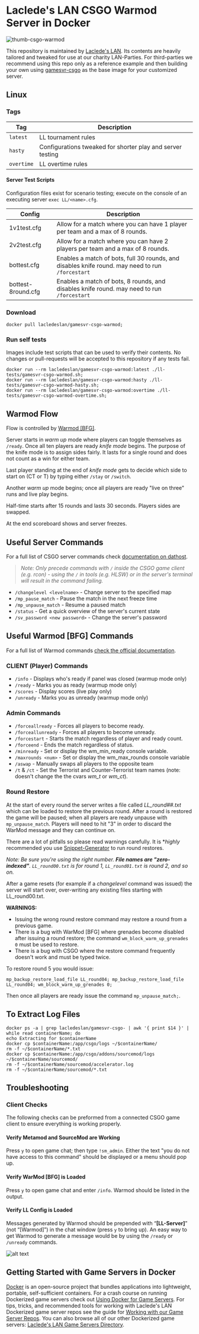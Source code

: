 # Laclede's LAN CSGO Warmod Server in Docker

![thumb-csgo-warmod](https://raw.githubusercontent.com/LacledesLAN/gamesvr-csgo-warmod/master/.misc/thumb-csgo-warmod.png "thumb-csgo-warmod")

This repository is maintained by [Laclede's LAN](https://lacledeslan.com). Its contents are heavily tailored and tweaked for use at our charity LAN-Parties. For third-parties we recommend using this repo only as a reference example and then building your own using [gamesvr-csgo](https://github.com/LacledesLAN/gamesvr-csgo) as the base image for your customized server.

## Linux

### Tags

| Tag        | Description                                                |
| ---------- | ---------------------------------------------------------- |
| `latest`   | LL tournament rules                                        |
| `hasty`    | Configurations tweaked for shorter play and server testing |
| `overtime` | LL overtime rules                                          |

#### Server Test Scripts

Configuration files exist for scenario testing; execute on the console of an executing server `exec LL/<name>.cfg`.

| Config             | Description                                                                                      |
| ------------------ | ------------------------------------------------------------------------------------------------ |
| 1v1test.cfg        | Allow for a match where you can have 1 player per team and a max of 8 rounds.                    |
| 2v2test.cfg        | Allow for a match where you can have 2 players per team and a max of 8 rounds.                   |
| bottest.cfg        | Enables a match of bots, full 30 rounds, and disables knife round. may need to run `/forcestart` |
| bottest-8round.cfg | Enables a match of bots, 8 rounds, and disables knife round. may need to run `/forcestart`       |

### Download

```shell
docker pull lacledeslan/gamesvr-csgo-warmod;
```

### Run self tests

Images include test scripts that can be used to verify their contents. No changes or pull-requests will be accepted to this repository if any tests fail.

```shell
docker run --rm lacledeslan/gamesvr-csgo-warmod:latest ./ll-tests/gamesvr-csgo-warmod.sh;
docker run --rm lacledeslan/gamesvr-csgo-warmod:hasty ./ll-tests/gamesvr-csgo-warmod-hasty.sh;
docker run --rm lacledeslan/gamesvr-csgo-warmod:overtime ./ll-tests/gamesvr-csgo-warmod-overtime.sh;
```

## Warmod Flow

Flow is controlled by [Warmod [BFG]](https://forums.alliedmods.net/showthread.php?t=225474).

Server starts in *warm up* mode where players can toggle themselves as `/ready`. Once all ten players are ready *knife mode* begins. The purpose of the knife mode is to assign sides fairly. It lasts for a single round and does not count as a win for either team.

Last player standing at the end of *knife mode* gets to decide which side to start on (CT or T) by typing either `/stay` or `/switch`.

Another *warm up* mode begins; once all players are ready "live on three" runs and live play begins.

Half-time starts after 15 rounds and lasts 30 seconds. Players sides are swapped.

At the end scoreboard shows and server freezes.

## Useful Server Commands

For a full list of CSGO server commands check [documentation on dathost](http://tools.dathost.net/csgo-commands).

> *Note: Only precede commands with `/` inside the CSGO game client (e.g. rcon) - using the `/` in tools (e.g. HLSW) or in the server's terminal will result in the command failing.*

* `/changelevel <levelname>` - Change server to the specified map
* `/mp_pause_match` - Pause the match in the next freeze time
* `/mp_unpause_match` - Resume a paused match
* `/status` - Get a quick overview of the server's current state
* `/sv_password <new password>` - Change the server's password

## Useful Warmod [BFG] Commands

For a full list of Warmod commands [check the official documentation](https://forums.alliedmods.net/showthread.php?t=225474).

### CLIENT (Player) Commands

* `/info` - Displays who's ready if panel was closed (warmup mode only)
* `/ready` - Marks you as ready (warmup mode only)
* `/scores` - Display scores (live play only)
* `/unready` - Marks you as unready (warmup mode only)

### Admin Commands

* `/forceallready` - Forces all players to become ready.
* `/forceallunready` - Forces all players to become unready.
* `/forcestart` - Starts the match regardless of player and ready count.
* `/forceend` - Ends the match regardless of status.
* `/minready` - Set or display the wm_min_ready console variable.
* `/maxrounds <num>` - Set or display the wm_max_rounds console variable
* `/aswap` - Manually swaps all players to the opposite team
* `/t` & `/ct` - Set the Terrorist and Counter-Terrorist team names (note: doesn't change the the cvars *wm_t* or *wm_ct*).

### Round Restore

At the start of every round the server writes a file called *LL_round##.txt* which can be loaded to restore the previous round. After a round is restored the game will be paused; when all players are ready unpause with `mp_unpause_match`. Players will need to hit "3" in order to discard the WarMod message and they can continue on.

There are a lot of pitfalls so please read warnings carefully. It is **highly* recommended you use [Snippet-Generator](https://github.com/LacledesLAN/Snippet-Generator) to run round restores.

*Note: Be sure you're using the right number. **File names are "zero-indexed"**. `LL_round00.txt` is for round 1, `LL_round01.txt` is round 2, and so on.*

After a game resets (for example if a *changelevel* command was issued) the server will start over, over-writing any existing files starting with LL_round00.txt.

**WARNINGS:**

* Issuing the wrong round restore command may restore a round from a previous game.
* There is a bug with WarMod [BFG] where grenades become disabled after issuing a round restore; the command `wm_block_warm_up_grenades 0` must be used to restore.
* There is a bug with CSGO where the restore command frequently doesn't work and must be typed twice.

To restore round 5 you would issue:

```(shell)
mp_backup_restore_load_file LL_round04; mp_backup_restore_load_file LL_round04; wm_block_warm_up_grenades 0;
```

Then once all players are ready issue the command `mp_unpause_match;`.

## To Extract Log Files

```shell
docker ps -a | grep lacledeslan/gamesvr-csgo- | awk '{ print $14 }' | while read containerName; do
echo Extracting for $containerName
docker cp $containerName:/app/csgo/logs ~/$containerName/
rm -f ~/$containerName/*.txt
docker cp $containerName:/app/csgo/addons/sourcemod/logs ~/$containerName/sourcemod/
rm -f ~/$containerName/sourcemod/accelerator.log
rm -f ~/$containerName/sourcemod/*.txt
```

## Troubleshooting

### Client Checks

The following checks can be preformed from a connected CSGO game client to ensure everything is working properly.

#### Verify Metamod and SourceMod are Working

Press `y` to open game chat; then type `!sm_admin`. Either the text "you do not have access to this command" should be displayed or a menu should pop up.

#### Verify WarMod [BFG] is Loaded

Press `y` to open game chat and enter `/info`. Warmod should be listed in the output.

#### Verify LL Config is Loaded

Messages generated by Warmod should be prepended with “**[LL-Server]**” (not “[Warmod]”) in the chat window (press `y` to bring up). An easy way to get Warmod to generate a message would be by using the `/ready` or `/unready` commands.

![alt text](./.docs/.images/ClientCheck-LLConfigLoaded.png)

## Getting Started with Game Servers in Docker

[Docker](https://docs.docker.com/) is an open-source project that bundles applications into lightweight, portable, self-sufficient containers. For a crash course on running Dockerized game servers check out [Using Docker for Game Servers](https://github.com/LacledesLAN/README.1ST/blob/master/GameServers/DockerAndGameServers.md). For tips, tricks, and recommended tools for working with Laclede's LAN Dockerized game server repos see the guide for [Working with our Game Server Repos](https://github.com/LacledesLAN/README.1ST/blob/master/GameServers/WorkingWithOurRepos.md). You can also browse all of our other Dockerized game servers: [Laclede's LAN Game Servers Directory](https://github.com/LacledesLAN/README.1ST/tree/master/GameServers).
